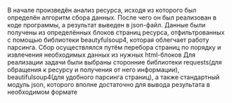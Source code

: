 В начале произведён анализ ресурса, исходя из которого был определён алгоритм сбора данных. После чего он был реализован в коде программы, а результат выведен
в json-файл.
Данные были получены из определённых блоков страниц ресурса, отфильтрованных с помощью библиотеки beautyfulsoup4, которая облегчает работу парсинга.
Сбор осуществлялся путём перебора страниц по порядку и извлечения необходимых данных из нужных html-блоков
Для реализации задачи были выбраны сторонние библиотеки requests(для обращения к ресурсу и получения от него информации), beautifulsoup4(для удобного парсинга
страниц), а также стандартный модуль json, которого вполне достаточно для вывода результата в необходимом формате